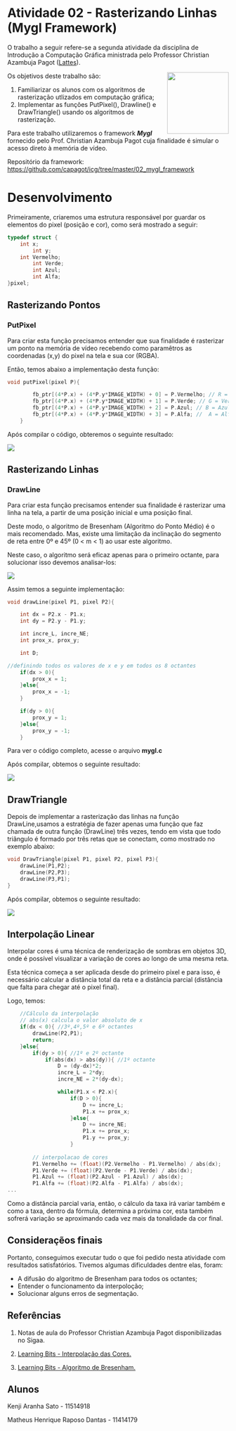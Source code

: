# Atividade 02 - Rasterizando Linhas (Mygl Framework)

O trabalho a seguir refere-se a segunda atividade da disciplina de Introdução a Computação Gráfica ministrada pelo Professor Christian Azambuja Pagot ([Lattes](http://lattes.cnpq.br/4353928200012173)). 

[<img src="https://rawgit.com/eug/awesome-opengl/master/opengl-logo.svg" align="right" width="140">](https://www.opengl.org)

Os objetivos deste trabalho são:

<ol>
    <li>Familiarizar os alunos com os algoritmos de rasterização utlizados em computação gráfica;</li>
    <li>Implementar as funções PutPixel(), Drawline() e DrawTriangle() usando os algoritmos de rasterização.</li>
</ol>

Para este trabalho utilizaremos o framework *__Mygl__* fornecido pelo Prof. Christian Azambuja Pagot cuja finalidade é simular o acesso direto à memória de vídeo.

Repositório da framework: <https://github.com/capagot/icg/tree/master/02_mygl_framework>

# Desenvolvimento

Primeiramente, criaremos uma estrutura responsável por guardar os elementos do pixel (posição e cor), como será mostrado a seguir:

~~~c
typedef struct {
    int x;
		int y;
    int Vermelho;
		int Verde;
		int Azul;
		int Alfa;
}pixel;
~~~

## Rasterizando Pontos

### PutPixel

Para criar esta função precisamos entender que sua finalidade é rasterizar um ponto na memória de vídeo recebendo como paramêtros as coordenadas (x,y) do pixel na tela e sua cor (RGBA).

Então, temos abaixo a implementação desta função:
~~~C
void putPixel(pixel P){

		fb_ptr[(4*P.x) + (4*P.y*IMAGE_WIDTH) + 0] = P.Vermelho; // R = Vermelho
		fb_ptr[(4*P.x) + (4*P.y*IMAGE_WIDTH) + 1] = P.Verde; // G = Verde
		fb_ptr[(4*P.x) + (4*P.y*IMAGE_WIDTH) + 2] = P.Azul; // B = Azul
		fb_ptr[(4*P.x) + (4*P.y*IMAGE_WIDTH) + 3] = P.Alfa; //  A = Alfa
    }
~~~

Após compilar o código, obteremos o seguinte resultado:

![](https://github.com/KenjiSato97/ICG/blob/master/putpixel_print.jpeg)

## Rasterizando Linhas

### DrawLine

Para criar esta função precisamos entender sua finalidade é rasterizar uma linha na tela, a partir de uma posição inicial e uma posição final. 

Deste modo, o algoritmo de Bresenham (Algoritmo do Ponto Médio) é o mais recomendado. Mas, existe uma limitação da inclinação do segmento de reta entre 0º e 45º (0 < m < 1) ao usar este algoritmo. 

Neste caso, o algoritmo será eficaz apenas para o primeiro octante, para solucionar isso devemos analisar-los:

![](https://github.com/KenjiSato97/ICG/blob/master/trab2/octantes.png)

Assim temos a seguinte implementação:

~~~C
void drawLine(pixel P1, pixel P2){

    int dx = P2.x - P1.x; 
    int dy = P2.y - P1.y; 

    int incre_L, incre_NE; 
    int prox_x, prox_y;

    int D; 

//definindo todos os valores de x e y em todos os 8 octantes
    if(dx > 0){
        prox_x = 1;
    }else{
        prox_x = -1;
    }

    if(dy > 0){
        prox_y = 1;
    }else{
        prox_y = -1;
    }
~~~

Para ver o código completo, acesse o arquivo __mygl.c__

Após compilar, obtemos o seguinte resultado:

![](https://github.com/KenjiSato97/ICG/blob/master/trab2/drawline_print.jpeg)

## DrawTriangle

Depois de implementar a rasterização das linhas na função DrawLine,usamos a estratégia de fazer apenas uma função que faz chamada de outra função (DrawLine) três vezes, tendo em vista que todo triângulo é formado por três retas que se conectam, como mostrado no exemplo abaixo:

~~~C
void DrawTriangle(pixel P1, pixel P2, pixel P3){
    drawLine(P1,P2);
    drawLine(P2,P3);
    drawLine(P3,P1);
}
~~~

Após compilar, obtemos o seguinte resultado:

![](https://github.com/KenjiSato97/ICG/blob/master/trab2/drawtriangle_print.jpeg)

## Interpolação Linear

Interpolar cores é uma técnica de renderização de sombras em objetos 3D, onde é possível visualizar a variação de cores ao longo de uma mesma reta. 

Esta técnica começa a ser aplicada desde do primeiro pixel e para isso, é necessário calcular a distância total da reta e a distância parcial (distância que falta para chegar até o pixel final).

Logo, temos:
~~~c
    //Cálculo da interpolação
    // abs(x) calcula o valor absoluto de x
    if(dx < 0){ //3º,4º,5º e 6º octantes
        drawLine(P2,P1);
        return;
    }else{
        if(dy > 0){ //1º e 2º octante
            if(abs(dx) > abs(dy)){ //1º octante
                D = (dy-dx)*2;
                incre_L = 2*dy;
                incre_NE = 2*(dy-dx);

                while(P1.x < P2.x){ 
                    if(D > 0){
                        D += incre_L;
                        P1.x += prox_x;
                    }else{
                        D += incre_NE;
                        P1.x += prox_x;
                        P1.y += prox_y;
                    }
                    
        // interpolacao de cores
        P1.Vermelho += (float)(P2.Vermelho - P1.Vermelho) / abs(dx);
        P1.Verde += (float)(P2.Verde - P1.Verde) / abs(dx);
        P1.Azul += (float)(P2.Azul - P1.Azul) / abs(dx);
        P1.Alfa += (float)(P2.Alfa - P1.Alfa) / abs(dx);
...
~~~

Como a distância parcial varia, então, o cálculo da taxa irá variar também e como a taxa, dentro da fórmula, determina a próxima cor, esta também sofrerá variação se aproximando cada vez mais da tonalidade da cor final.


## Consideraçẽos finais

Portanto, conseguimos executar tudo o que foi pedido nesta atividade com resultados satisfatórios. Tivemos algumas dificuldades dentre elas, foram: 

- A difusão do algoritmo de Bresenham para todos os octantes;
- Entender o funcionamento da interpoloção;
- Solucionar alguns erros de segmentação.


## Referências

1. Notas de aula do Professor Christian Azambuja Pagot disponibilizadas no Sigaa.

2. [Learning Bits - Interpolação das Cores.](https://letslearnbits.blogspot.com/2014/10/icgt1-interpolacao-de-cores.html)

3. [Learning Bits - Algoritmo de Bresenham.](https://letslearnbits.blogspot.com/2014/10/icgt1-algoritmo-de-bresenham.html)

## Alunos

Kenji Aranha Sato - 11514918

Matheus Henrique Raposo Dantas - 11414179 
